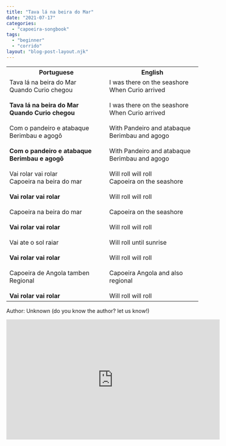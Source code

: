 ```yaml
---
title: "Tava lá na beira do Mar"
date: "2021-07-17"
categories: 
  - "capoeira-songbook"
tags: 
  - "beginner"
  - "corrido"
layout: "blog-post-layout.njk"
---
```


<table class="capoeira-table">
    <tr class="header-row">
        <th>Portuguese</th>
        <th>English</th>
    </tr>
    <tr>
        <td>Tava lá na beira do Mar<br>
        Quando Curio chegou<br>
        <br>
        <strong>Tava lá na beira do Mar<br>
        Quando Curio chegou</strong><br>
        <br>
        Com o pandeiro e atabaque<br>
        Berimbau e agogô<br>
        <br>
        <strong>Com o pandeiro e atabaque<br>
        Berimbau e agogô</strong><br>
        <br>
        Vai rolar vai rolar<br>
        Capoeira na beira do mar<br>
        <br>
        <strong>Vai rolar vai rolar</strong><br>
        <br>
        Capoeira na beira do mar<br>
        <br>
        <strong>Vai rolar vai rolar</strong><br>
        <br>
        Vai ate o sol raiar<br>
        <br>
        <strong>Vai rolar vai rolar</strong><br>
        <br>
        Capoeira de Angola tamben Regional<br>
        <br>
        <strong>Vai rolar vai rolar</strong></td>
        <td>I was there on the seashore<br>
        When Curio arrived<br>
        <br>
        I was there on the seashore<br>
        When Curio arrived<br>
        <br>
        With Pandeiro and atabaque<br>
        Berimbau and agogo<br>
        <br>
        With Pandeiro and atabaque<br>
        Berimbau and agogo<br>
        <br>
        Will roll will roll<br>
        Capoeira on the seashore<br>
        <br>
        Will roll will roll<br>
        <br>
        Capoeira on the seashore<br>
        <br>
        Will roll will roll<br>
        <br>
        Will roll until sunrise<br>
        <br>
        Will roll will roll<br>
        <br>
        Capoeira Angola and also regional<br>
        <br>
        Will roll will roll</td>
    </tr>
</table>

<figcaption>

Author: Unknown (do you know the author? let us know!)

</figcaption>

<iframe width="560" height="315" src="https://www.youtube.com/embed/RQX5l_EoeVw" title="YouTube video player" frameborder="0" allow="accelerometer; autoplay; clipboard-write; encrypted-media; gyroscope; picture-in-picture" allowfullscreen></iframe>